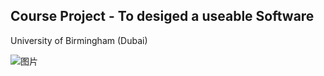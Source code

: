 ## Course Project - To desiged a useable Software
University of Birmingham (Dubai)

![图片](https://github.com/Chufeng-Jiang/Software_Design-Smart_Energy_Management_System/assets/80246982/a1e822c6-4ffe-4c59-b741-7e69bc306cfa)
